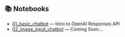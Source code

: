 ## 📚 Notebooks

- [01_basic_chatbot](notebooks/01_basic_chatbot.ipynb) — Intro to OpenAI Responses API
- [02_image_input_chatbot](notebooks/02_image_input_chatbot.ipynb) — Coming Soon...
